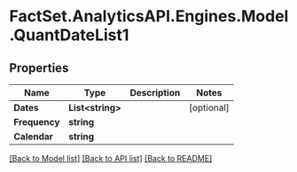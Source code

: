 # FactSet.AnalyticsAPI.Engines.Model.QuantDateList1

## Properties

Name | Type | Description | Notes
------------ | ------------- | ------------- | -------------
**Dates** | **List&lt;string&gt;** |  | [optional] 
**Frequency** | **string** |  | 
**Calendar** | **string** |  | 

[[Back to Model list]](../README.md#documentation-for-models) [[Back to API list]](../README.md#documentation-for-api-endpoints) [[Back to README]](../README.md)

